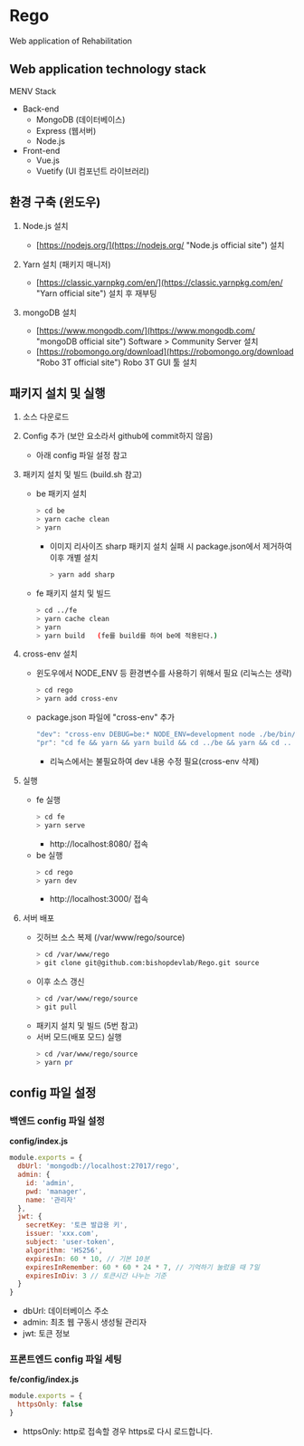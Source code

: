 # Rego

Web application of Rehabilitation

## Web application technology stack

MENV Stack
* Back-end
    - MongoDB (데이터베이스)
    - Express (웹서버)
    - Node.js
* Front-end
    - Vue.js
    - Vuetify (UI 컴포넌트 라이브러리)

## 환경 구축 (윈도우)

1. Node.js 설치
    - [https://nodejs.org/](https://nodejs.org/ "Node.js official site") 설치

2. Yarn 설치 (패키지 매니저)
    - [https://classic.yarnpkg.com/en/](https://classic.yarnpkg.com/en/ "Yarn official site") 설치 후 재부팅

3. mongoDB 설치
    - [https://www.mongodb.com/](https://www.mongodb.com/ "mongoDB official site") Software > Community Server 설치
    - [https://robomongo.org/download](https://robomongo.org/download "Robo 3T official site") Robo 3T GUI 툴 설치

## 패키지 설치 및 실행

1. 소스 다운로드

2. Config 추가 (보안 요소라서 github에 commit하지 않음)
    - 아래 config 파일 설정 참고

3. 패키지 설치 및 빌드 (build.sh 참고)
    - be 패키지 설치
        ```bash
        > cd be
        > yarn cache clean
        > yarn
        ```
        - 이미지 리사이즈 sharp 패키지 설치 실패 시 package.json에서 제거하여 이후 개별 설치
            ```bash
            > yarn add sharp
            ```
    - fe 패키지 설치 및 빌드
        ```bash
        > cd ../fe
        > yarn cache clean
        > yarn
        > yarn build   (fe를 build를 하여 be에 적용된다.)
        ```

4. cross-env 설치
    - 윈도우에서 NODE_ENV 등 환경변수를 사용하기 위해서 필요 (리눅스는 생략)
        ```bash
        > cd rego
        > yarn add cross-env
        ```
    - package.json 파일에 "cross-env" 추가
        ```javascript
        "dev": "cross-env DEBUG=be:* NODE_ENV=development node ./be/bin/www",
        "pr": "cd fe && yarn && yarn build && cd ../be && yarn && cd .. && cross-env NODE_ENV=production PORT=80 node ./be/bin/www",
        ```
        - 리눅스에서는 불필요하여 dev 내용 수정 필요(cross-env 삭제)

5. 실행
    - fe 실행
        ```bash
        > cd fe
        > yarn serve
        ```
        - http://localhost:8080/ 접속
    - be 실행
        ```bash
        > cd rego
        > yarn dev
        ```
        - http://localhost:3000/ 접속

6. 서버 배포
    - 깃허브 소스 복제 (/var/www/rego/source)
        ```bash
        > cd /var/www/rego
        > git clone git@github.com:bishopdevlab/Rego.git source
        ```
    - 이후 소스 갱신
        ```bash
        > cd /var/www/rego/source
        > git pull
        ```
    - 패키지 설치 및 빌드 (5번 참고)
    - 서버 모드(배포 모드) 실행
        ```bash
        > cd /var/www/rego/source
        > yarn pr
        ```

## config 파일 설정

### 백엔드 config 파일 설정

**config/index.js**  
```javascript
module.exports = {
  dbUrl: 'mongodb://localhost:27017/rego',
  admin: {
    id: 'admin',
    pwd: 'manager',
    name: '관리자'
  },
  jwt: {
    secretKey: '토큰 발급용 키',
    issuer: 'xxx.com',
    subject: 'user-token',
    algorithm: 'HS256',    
    expiresIn: 60 * 10, // 기본 10분
    expiresInRemember: 60 * 60 * 24 * 7, // 기억하기 눌렀을 때 7일
    expiresInDiv: 3 // 토큰시간 나누는 기준
  }
}
```

- dbUrl: 데이터베이스 주소
- admin: 최초 웹 구동시 생성될 관리자
- jwt: 토큰 정보

### 프론트엔드 config 파일 세팅

**fe/config/index.js**  
```javascript
module.exports = {
  httpsOnly: false
}
```

- httpsOnly: http로 접속할 경우 https로 다시 로드합니다.
